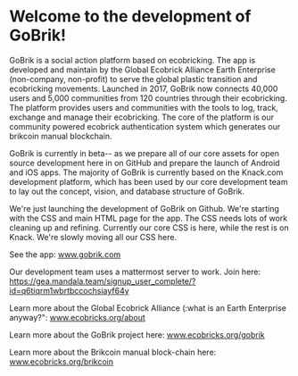 # Welcome to the development of GoBrik!

GoBrik is a social action platform based on ecobricking.  The app is developed and maintain by the Global Ecobrick Alliance Earth Enterprise (non-company, non-profit) to serve the global plastic transition and ecobricking movements. Launched in 2017, GoBrik now connects 40,000 users and 5,000 communities from 120 countries through their ecobricking.  The platform provides users and communities with the tools to log, track, exchange and manage their ecobricking.  The core of the platform is our community powered ecobrick authentication system which generates our brikcoin manual blockchain.  

GoBrik is currently in beta-- as we prepare all of our core assets for open source development here in on GitHub and prepare the launch of Android and iOS apps.  The majority of GoBrik is currently based on the Knack.com development platform, which has been used by our core development team to lay out the concept, vision, and database structure of GoBrik.

We're just launching the development of GoBrik on Github.  We're starting with the CSS and main HTML page for the app.  The CSS needs lots of work cleaning up and refining.  Currently our core CSS is here, while the rest is on Knack.  We're slowly moving all our CSS here.

See the app: www.gobrik.com

Our development team uses a mattermost server to work. Join here:  https://gea.mandala.team/signup_user_complete/?id=q6tiqrm1wbrtbccochsiayf64y

Learn more about the Global Ecobrick Alliance (:what is an Earth Enterprise anyway?":  www.ecobricks.org/about

Learn more about the GoBrik project here:  www.ecobricks.org/gobrik

Learn more about the Brikcoin manual block-chain here:  www.ecobricks.org/brikcoin

